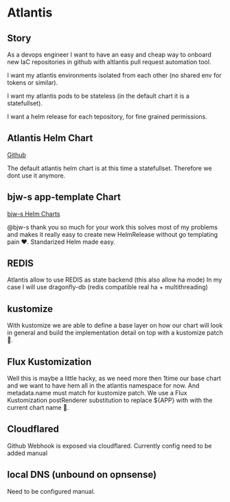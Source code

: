 # Atlantis

## Story

As a devops engineer I want to have an easy and cheap way to onboard new IaC repositories in github with altlantis pull request automation tool.

I want my atlantis environments isolated from each other (no shared env for tokens or similar).

I want my atlantis pods to be stateless (in the default chart it is a statefullset).

I want a helm release for each tepository, for fine grained permissions.

## Atlantis Helm Chart

[Github](https://github.com/runatlantis/helm-charts)

The default atlantis helm chart is at this time a statefullset. Therefore we dont use it anymore.

## bjw-s app-template Chart

[bjw-s Helm Charts](https://bjw-s.github.io/helm-charts/docs/app-template/)

@bjw-s thank you so much for your work this solves most of my problems and makes it really easy to create new HelmRelease without go templating pain ❤️. Standarized Helm made easy.

## REDIS

Atlantis allow to use REDIS as state backend (this also allow ha mode)
In my case I will use dragonfly-db (redis compatible real ha + multithreading)

## kustomize

With kustomize we are able to define a base layer on how our chart will look in general and build the implementation detail on top with a kustomize patch 💪.

## Flux Kustomization

Well this is maybe a little hacky, as we need more then 1time our base chart and we want to have hem all in the atlantis namespace for now. And metadata.name must match for kustomize patch.
We use a Flux Kustomization postRenderer substitution to replace ${APP} with with the current chart name 🧙.

## Cloudflared

Github Webhook is exposed via cloudflared. Currently config need to be added manual

## local DNS (unbound on opnsense)

Need to be configured manual.
